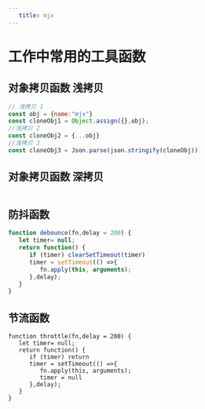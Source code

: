 ```yaml
---
   title: mjx
---
```

<!-- # {{ $frontmatter.title }} -->

# 工作中常用的工具函数
## 对象拷贝函数 浅拷贝
``` js
// 浅拷贝 1
const obj = {name:"mjx"}
const cloneObj1 = Object.assign({},obj); 
//浅拷贝 2
const cloneObj2 = {...obj} 
//浅拷贝 3
const cloneObj3 = Json.parse(json.stringify(cloneObj))
```
## 对象拷贝函数 深拷贝
``` js

```
## 防抖函数
``` js
function debounce(fn,delay = 200) {
   let timer= null;
   return function() {
      if (timer) clearSetTimeout(timer)
      timer = setTimeout(() =>{
         fn.apply(this, arguments);
      },delay);
   }
}
```
## 节流函数
``` js{5}
function throttle(fn,delay = 200) {
   let timer= null;
   return function() {
      if (timer) return
      timer = setTimeout(() =>{
         fn.apply(this, arguments);
         timer = null
      },delay);
   }
}
```
